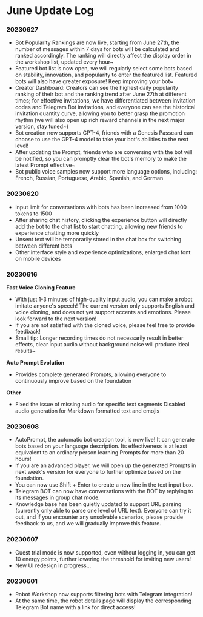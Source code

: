 # June Update Log

### 20230627

* Bot Popularity Rankings are now live, starting from June 27th, the number of messages within 7 days for bots will be calculated and ranked accordingly. The ranking will directly affect the display order in the workshop list, updated every hour~ 
* Featured bot list is now open, we will regularly select some bots based on stability, innovation, and popularity to enter the featured list. Featured bots will also have greater exposure! Keep improving your bot~ 
* Creator Dashboard: Creators can see the highest daily popularity ranking of their bot and the ranking trend after June 27th at different times; for effective invitations, we have differentiated between invitation codes and Telegram Bot invitations, and everyone can see the historical invitation quantity curve, allowing you to better grasp the promotion rhythm (we will also open up rich reward channels in the next major version, stay tuned~) 
* Bot creation now supports GPT-4, friends with a Genesis Passcard can choose to use the GPT-4 model to take your bot's abilities to the next level! 
* After updating the Prompt, friends who are conversing with the bot will be notified, so you can promptly clear the bot's memory to make the latest Prompt effective~ 
* Bot public voice samples now support more language options, including: French, Russian, Portuguese, Arabic, Spanish, and German

### 20230620

* Input limit for conversations with bots has been increased from 1000 tokens to 1500
* After sharing chat history, clicking the experience button will directly add the bot to the chat list to start chatting, allowing new friends to experience chatting more quickly
* Unsent text will be temporarily stored in the chat box for switching between different bots
* Other interface style and experience optimizations, enlarged chat font on mobile devices

### 20230616

**Fast Voice Cloning Feature**&#x20;

* With just 1-3 minutes of high-quality input audio, you can make a robot imitate anyone's speech! The current version only supports English and voice cloning, and does not yet support accents and emotions. Please look forward to the next version!&#x20;
* If you are not satisfied with the cloned voice, please feel free to provide feedback!&#x20;
* Small tip: Longer recording times do not necessarily result in better effects, clear input audio without background noise will produce ideal results~

**Auto Prompt Evolution**&#x20;

* Provides complete generated Prompts, allowing everyone to continuously improve based on the foundation

**Other**&#x20;

* Fixed the issue of missing audio for specific text segments Disabled audio generation for Markdown formatted text and emojis

### 20230608

* AutoPrompt, the automatic bot creation tool, is now live! It can generate bots based on your language description. Its effectiveness is at least equivalent to an ordinary person learning Prompts for more than 20 hours!
* If you are an advanced player, we will open up the generated Prompts in next week's version for everyone to further optimize based on the foundation.
* You can now use Shift + Enter to create a new line in the text input box.
* Telegram BOT can now have conversations with the BOT by replying to its messages in group chat mode.
* Knowledge base has been quietly updated to support URL parsing (currently only able to parse one level of URL text). Everyone can try it out, and if you encounter any unsolvable scenarios, please provide feedback to us, and we will gradually improve this feature.

### 20230607

* Guest trial mode is now supported, even without logging in, you can get 10 energy points, further lowering the threshold for inviting new users!
* New UI redesign in progress...

### 20230601

* Robot Workshop now supports filtering bots with Telegram integration!
* At the same time, the robot details page will display the corresponding Telegram Bot name with a link for direct access!